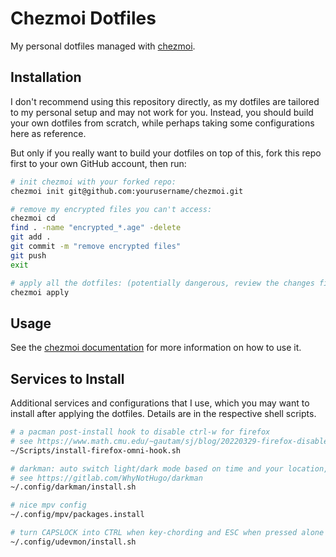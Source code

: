 # Chezmoi Dotfiles

My personal dotfiles managed with [chezmoi](https://www.chezmoi.io/).

## Installation

I don't recommend using this repository directly, as my dotfiles are tailored to my personal setup and may not work for you. Instead, you should build your own dotfiles from scratch, while perhaps taking some configurations here as reference.

But only if you really want to build your dotfiles on top of this, fork this repo first to your own GitHub account, then run:

```bash
# init chezmoi with your forked repo:
chezmoi init git@github.com:yourusername/chezmoi.git

# remove my encrypted files you can't access:
chezmoi cd
find . -name "encrypted_*.age" -delete
git add .
git commit -m "remove encrypted files"
git push
exit

# apply all the dotfiles: (potentially dangerous, review the changes first)
chezmoi apply
```

## Usage

See the [chezmoi documentation](https://www.chezmoi.io/) for more information on how to use it.

## Services to Install

Additional services and configurations that I use, which you may want to install after applying the dotfiles. Details are in the respective shell scripts.

```bash
# a pacman post-install hook to disable ctrl-w for firefox
# see https://www.math.cmu.edu/~gautam/sj/blog/20220329-firefox-disable-ctrl-w.html
~/Scripts/install-firefox-omni-hook.sh

# darkman: auto switch light/dark mode based on time and your location, with customizable scripts
# see https://gitlab.com/WhyNotHugo/darkman
~/.config/darkman/install.sh

# nice mpv config
~/.config/mpv/packages.install

# turn CAPSLOCK into CTRL when key-chording and ESC when pressed alone
~/.config/udevmon/install.sh
```
